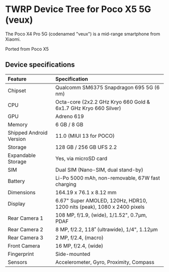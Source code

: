 #  TWRP Device Tree for Poco X5 5G (veux)

The Poco X4 Pro 5G (codenamed "veux") is a mid-range smartphone from Xiaomi.

Ported from Poco X5

## Device specifications

| Feature                 | Specification                                                                  |
| :---------------------- | :------------------------------------------------------------------------------|
| Chipset                 | Qualcomm SM6375 Snapdragon 695 5G (6 nm)                                       |
| CPU                     | Octa-core (2x2.2 GHz Kryo 660 Gold & 6x1.7 GHz Kryo 660 Silver)                |
| GPU                     | Adreno 619                                                                     |
| Memory                  | 6 GB / 8 GB                                                                    |
| Shipped Android Version | 11.0 (MIUI 13 for POCO)                                                        |
| Storage                 | 128 GB / 256 GB UFS 2.2                                                        |
| Expandable Storage      | Yes, via microSD card                                                          |
| SIM                     | Dual SIM (Nano-SIM, dual stand-by)                                             |
| Battery                 | Li-Po 5000 mAh, non-removable, 67W fast charging                               |
| Dimensions              | 164.19 x 76.1 x 8.12 mm                                                        |
| Display                 | 6.67" Super AMOLED, 120Hz, HDR10, 1200 nits (peak), 1080 x 2400 pixels         |
| Rear Camera 1           | 108 MP, f/1.9, (wide), 1/1.52", 0.7µm, PDAF                                    |
| Rear Camera 2           | 8 MP, f/2.2, 118˚ (ultrawide), 1/4", 1.12µm                                    |
| Rear Camera 3           | 2 MP, f/2.4, (macro)                                                           |
| Front Camera            | 16 MP, f/2.4, (wide)                                                           |
| Fingerprint             | Side-mounted                                                                   |
| Sensors                 | Accelerometer, Gyro, Proximity, Compass                                        |
